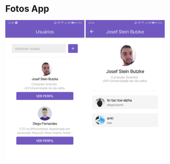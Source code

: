 # Fotos App

<div>
<img src="https://github.com/JosefButzke/React-native/blob/master/telaP.png" width="250"  />
<img src="https://github.com/JosefButzke/React-native/blob/master/telaD.png" width="250" />
</div>
